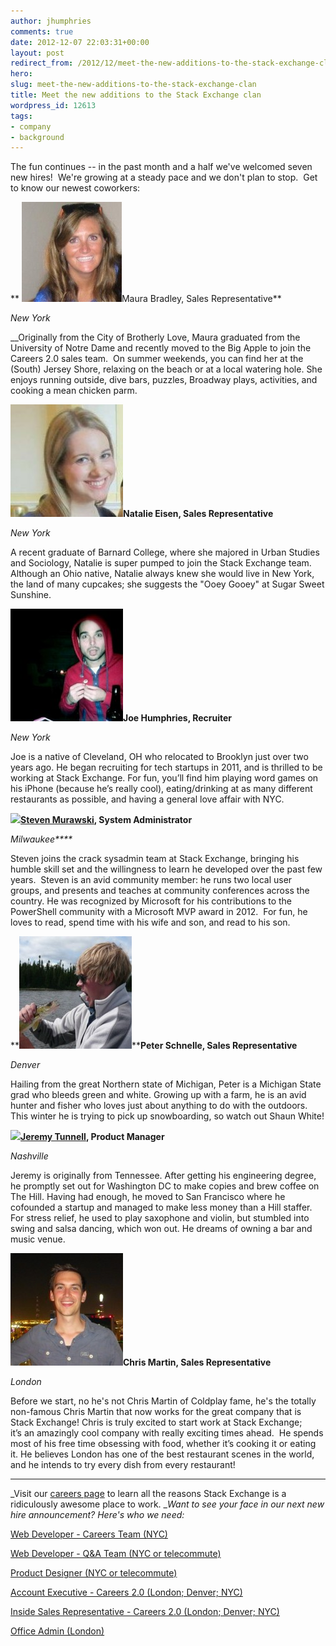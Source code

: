 ```yaml
---
author: jhumphries
comments: true
date: 2012-12-07 22:03:31+00:00
layout: post
redirect_from: /2012/12/meet-the-new-additions-to-the-stack-exchange-clan
hero: 
slug: meet-the-new-additions-to-the-stack-exchange-clan
title: Meet the new additions to the Stack Exchange clan
wordpress_id: 12613
tags:
- company
- background
---
```


The fun continues -- in the past month and a half we've welcomed seven new hires!  We're growing at a steady pace and we don't plan to stop.  Get to know our newest coworkers:



** ![](/images/wordpress/Bradley-Maura3-e1354826980270.jpg)Maura Bradley, Sales Representative**

_New York_

__Originally from the City of Brotherly Love, Maura graduated from the University of Notre Dame and recently moved to the Big Apple to join the Careers 2.0 sales team.  On summer weekends, you can find her at the (South) Jersey Shore, relaxing on the beach or at a local watering hole. She enjoys running outside, dive bars, puzzles, Broadway plays, activities, and cooking a mean chicken parm.



**![](/images/wordpress/Eisen-Natalie2-e1354827175469.jpg)Natalie Eisen, Sales Representative**

_New York_

A recent graduate of Barnard College, where she majored in Urban Studies and Sociology, Natalie is super pumped to join the Stack Exchange team. Although an Ohio native, Natalie always knew she would live in New York, the land of many cupcakes; she suggests the "Ooey Gooey" at Sugar Sweet Sunshine.



**![](/images/wordpress/Humphries-Joe2-e1354827364802.jpg)Joe Humphries, Recruiter**

_New York_

Joe is a native of Cleveland, OH who relocated to Brooklyn just over two years ago. He began recruiting for tech startups in 2011, and is thrilled to be working at Stack Exchange. For fun, you’ll find him playing word games on his iPhone (because he’s really cool), eating/drinking at as many different restaurants as possible, and having a general love affair with NYC.



**![](http://blog.stackoverflow.com/wp-content/uploads/Murawski-Steve1-e1354827547550.jpg)[Steven Murawski](http://stackoverflow.com/users/1233/steven-murawski), System Administrator**

_Milwaukee****_

Steven joins the crack sysadmin team at Stack Exchange, bringing his humble skill set and the willingness to learn he developed over the past few years.  Steven is an avid community member: he runs two local user groups, and presents and teaches at community conferences across the country. He was recognized by Microsoft for his contributions to the PowerShell community with a Microsoft MVP award in 2012.  For fun, he loves to read, spend time with his wife and son, and read to his son.



**![](/images/wordpress/Schnelle-Peter1-e1354827743767.jpg)****Peter Schnelle, Sales Representative**

_Denver_

Hailing from the great Northern state of Michigan, Peter is a Michigan State grad who bleeds green and white. Growing up with a farm, he is an avid hunter and fisher who loves just about anything to do with the outdoors. This winter he is trying to pick up snowboarding, so watch out Shaun White!





**![](http://blog.stackoverflow.com/wp-content/uploads/Tunnell-Jeremy1-e1354827948513.jpg)[Jeremy Tunnell](http://ux.stackexchange.com/users/20755/jeremy-tunnell), Product Manager**

_Nashville_


Jeremy is originally from Tennessee. After getting his engineering degree, he promptly set out for Washington DC to make copies and brew coffee on The Hill. Having had enough, he moved to San Francisco where he cofounded a startup and managed to make less money than a Hill staffer. For stress relief, he used to play saxophone and violin, but stumbled into swing and salsa dancing, which won out. He dreams of owning a bar and music venue.




**![](/images/wordpress/Martin-Chris5-e1354829567911.jpg)Chris Martin, Sales Representative**

_London_


Before we start, no he's not Chris Martin of Coldplay fame, he's the totally non-famous Chris Martin that now works for the great company that is Stack Exchange! Chris is truly excited to start work at Stack Exchange; it’s an amazingly cool company with really exciting times ahead.  He spends most of his free time obsessing with food, whether it’s cooking it or eating it. He believes London has one of the best restaurant scenes in the world, and he intends to try every dish from every restaurant!






* * *



_Visit our [careers page](http://www.stackexchange.com/about/hiring) to learn all the reasons Stack Exchange is a ridiculously awesome place to work. __Want to see your face in our next new hire announcement? Here's who we need:_

[Web Developer - Careers Team (NYC)](http://careers.stackoverflow.com/jobs/16279/stack-overflow-careers-developer-new-york-stack-exchange)

[Web Developer - Q&A Team (NYC or telecommute)](http://careers.stackoverflow.com/jobs/23229/stack-exchange-developer-telecommute-stack-exchange)

[Product Designer (NYC or telecommute)](http://careers.stackoverflow.com/jobs/24481/product-designer-stack-exchange)

[Account Executive - Careers 2.0 (London; Denver; NYC)](http://stackexchange.com/about/hiring/account-executive-careers-2.0)

[Inside Sales Representative - Careers 2.0 (London; Denver; NYC)](http://stackexchange.com/about/hiring/sales-representative-inside-sales-careers-2.0)

[Office Admin (London)](http://stackexchange.com/about/hiring/office-admin-london)


